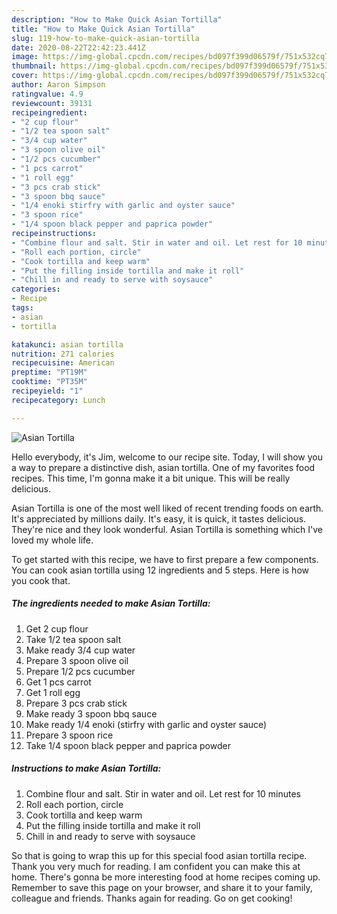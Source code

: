```yaml
---
description: "How to Make Quick Asian Tortilla"
title: "How to Make Quick Asian Tortilla"
slug: 119-how-to-make-quick-asian-tortilla
date: 2020-08-22T22:42:23.441Z
image: https://img-global.cpcdn.com/recipes/bd097f399d06579f/751x532cq70/asian-tortilla-recipe-main-photo.jpg
thumbnail: https://img-global.cpcdn.com/recipes/bd097f399d06579f/751x532cq70/asian-tortilla-recipe-main-photo.jpg
cover: https://img-global.cpcdn.com/recipes/bd097f399d06579f/751x532cq70/asian-tortilla-recipe-main-photo.jpg
author: Aaron Simpson
ratingvalue: 4.9
reviewcount: 39131
recipeingredient:
- "2 cup flour"
- "1/2 tea spoon salt"
- "3/4 cup water"
- "3 spoon olive oil"
- "1/2 pcs cucumber"
- "1 pcs carrot"
- "1 roll egg"
- "3 pcs crab stick"
- "3 spoon bbq sauce"
- "1/4 enoki stirfry with garlic and oyster sauce"
- "3 spoon rice"
- "1/4 spoon black pepper and paprica powder"
recipeinstructions:
- "Combine flour and salt. Stir in water and oil. Let rest for 10 minutes"
- "Roll each portion, circle"
- "Cook tortilla and keep warm"
- "Put the filling inside tortilla and make it roll"
- "Chill in and ready to serve with soysauce"
categories:
- Recipe
tags:
- asian
- tortilla

katakunci: asian tortilla 
nutrition: 271 calories
recipecuisine: American
preptime: "PT19M"
cooktime: "PT35M"
recipeyield: "1"
recipecategory: Lunch

---
```



![Asian Tortilla](https://img-global.cpcdn.com/recipes/bd097f399d06579f/751x532cq70/asian-tortilla-recipe-main-photo.jpg)

Hello everybody, it's Jim, welcome to our recipe site. Today, I will show you a way to prepare a distinctive dish, asian tortilla. One of my favorites food recipes. This time, I'm gonna make it a bit unique. This will be really delicious.

Asian Tortilla is one of the most well liked of recent trending foods on earth. It's appreciated by millions daily. It's easy, it is quick, it tastes delicious. They're nice and they look wonderful. Asian Tortilla is something which I've loved my whole life.




To get started with this recipe, we have to first prepare a few components. You can cook asian tortilla using 12 ingredients and 5 steps. Here is how you cook that.

<!--inarticleads1-->

##### The ingredients needed to make Asian Tortilla:

1. Get 2 cup flour
1. Take 1/2 tea spoon salt
1. Make ready 3/4 cup water
1. Prepare 3 spoon olive oil
1. Prepare 1/2 pcs cucumber
1. Get 1 pcs carrot
1. Get 1 roll egg
1. Prepare 3 pcs crab stick
1. Make ready 3 spoon bbq sauce
1. Make ready 1/4 enoki (stirfry with garlic and oyster sauce)
1. Prepare 3 spoon rice
1. Take 1/4 spoon black pepper and paprica powder




<!--inarticleads2-->

##### Instructions to make Asian Tortilla:

1. Combine flour and salt. Stir in water and oil. Let rest for 10 minutes
1. Roll each portion, circle
1. Cook tortilla and keep warm
1. Put the filling inside tortilla and make it roll
1. Chill in and ready to serve with soysauce




So that is going to wrap this up for this special food asian tortilla recipe. Thank you very much for reading. I am confident you can make this at home. There's gonna be more interesting food at home recipes coming up. Remember to save this page on your browser, and share it to your family, colleague and friends. Thanks again for reading. Go on get cooking!

